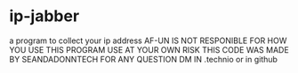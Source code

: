 # ip-jabber
a program to collect your ip address
AF-UN IS NOT RESPONIBLE FOR HOW YOU USE THIS PROGRAM USE AT YOUR OWN RISK
THIS CODE WAS MADE BY SEANDADONNTECH
FOR ANY QUESTION DM IN .technio or in github
```
```
